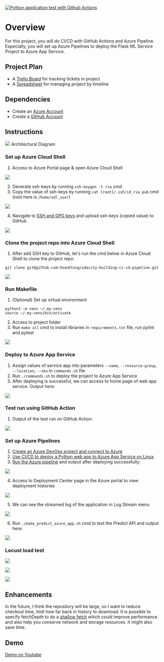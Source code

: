 [![Python application test with Github Actions](https://github.com/hoanhtung/udacity-building-ci-cd-pipeline/actions/workflows/pythonapp.yml/badge.svg)](https://github.com/hoanhtung/udacity-building-ci-cd-pipeline/actions/workflows/pythonapp.yml)

# Overview
For this project, you will do CI/CD with GitHub Actions and Azure Pipeline. Especially, you will set up Azure Pipelines to deploy the Flask ML Service Project to Azure App Service.

## Project Plan

* A [Trello Board](https://trello.com/invite/b/zMa646vF/bb49c58c8ab64dd611ee56fb07d2365e/project-management-building-a-ci-cd-pipeline) for tracking tickets in project
* A [Spreadsheet](Project-Management-Template.xlsx) for managing project by timeline

## Dependencies

* Create an [Azure Account](https://portal.azure.com)
* Create a [GitHub Account](https://github.com/)

## Instructions
![](images/architectural-diagram.png)
Architectural Diagram

### Set up Azure Cloud Shell
1. Access to Azure Portal page & open Azure Cloud Shell

![](images/az-cloud-shell.png)

2. Generate ssh-keys by running `ssh-keygen -t rsa` cmd
3. Copy the value of ssh-keys by running `cat [root]/.ssh/id_rsa.pub` cmd (root here is `/home/odl_user`)

![](images/ssh-keygen.png)

4. Navigate to [SSH and GPG keys](https://github.com/settings/keys) and upload ssh-keys (copied value) to GitHub

![](images/ssh-keys.png)
### Clone the project repo into Azure Cloud Shell
1. After add SSH key to GitHub, let's run the cmd below in Azure Cloud Shell to clone the project repo:
```
git clone git@github.com:hoanhtung/udacity-building-ci-cd-pipeline.git
```
![](images/clone-project.png)
### Run Makefile
1. (Optional) Set up virtual environment
```
python3 -m venv ~/.my-venv
source ~/.my-venv/bin/activate
```
2. Access to project folder
3. Run `make all` cmd to install libraries in `requirements.txt` file, run pylint and pytest

![](images/run-makefile.png)

### Deploy to Azure App Service
1. Assign values of service app into parameters `--name`, `--resource-group`, `--location`, `--sku` in `commands.sh` file
2. Run `./commands.sh` to deploy the project to Azure App Service
3. After deploying is successful, we can access to home page of web app service. Output here:

![](images/web-app-page.png)

### Test run using GitHub Action

1. Output of the test run on GitHub Action:

![](images/github-action-test-run.png)

### Set up Azure Pipelines
1. [Create an Azure DevOps project and connect to Azure](https://docs.microsoft.com/en-us/azure/devops/pipelines/ecosystems/python-webapp?view=azure-devops#create-an-azure-devops-project-and-connect-to-azure)
2. [Use CI/CD to deploy a Python web app to Azure App Service on Linux](https://docs.microsoft.com/en-us/azure/devops/pipelines/ecosystems/python-webapp?view=azure-devops#create-a-python-specific-pipeline-to-deploy-to-app-service)
3. [Run the Azure pipeline](https://docs.microsoft.com/en-us/azure/devops/pipelines/ecosystems/python-webapp?view=azure-devops#run-the-pipeline) and output after deploying successfully:

![](images/az-pipelines-output.png)

4. Access to Deployment Center page in the Azure portal to view deployment histories

![](images/deployment-center.png)

5. We can see the streamed log of the application in Log Stream menu 

![](images/log-stream.png)

6. Run `./make_predict_azure_app.sh` cmd to test the Predict API and output here:

![](images/make-predict.png)

### Locust load test
![](images/locust-1.png)

![](images/locust-2.png)

![](images/locust-3.png)
## Enhancements

In the future, I think the repository will be large, so I want to reduce checkout time, limit how far back in history to download.
It is possible to specify fetchDepth to do a [shallow fetch](https://docs.microsoft.com/en-us/azure/devops/pipelines/repos/pipeline-options-for-git?view=azure-devops&tabs=yaml#shallow-fetch) which could improve performance
and also help you conserve network and storage resources. It might also save time.

## Demo 
[Demo on Youtube](https://youtu.be/Hu058Zl8rWg)
